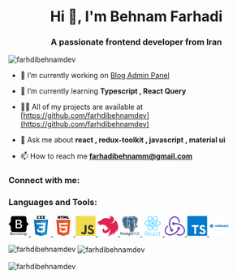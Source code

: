 <h1 align="center">Hi 👋, I'm Behnam Farhadi</h1>
<h3 align="center">A passionate frontend developer from Iran</h3>

<p align="left"> <img src="https://komarev.com/ghpvc/?username=farhdibehnamdev&label=Profile%20views&color=0e75b6&style=flat" alt="farhdibehnamdev" /> </p>

- 🔭 I’m currently working on [Blog Admin Panel](https://github.com/farhdibehnamdev/React-Nestjs-Minimal-Blog)

- 🌱 I’m currently learning **Typescript , React Query**

- 👨‍💻 All of my projects are available at [https://github.com/farhdibehnamdev](https://github.com/farhdibehnamdev)

- 💬 Ask me about **react , redux-toolkit , javascript , material ui**

- 📫 How to reach me **farhadibehnamm@gmail.com**

<h3 align="left">Connect with me:</h3>
<p align="left">
</p>

<h3 align="left">Languages and Tools:</h3>
<p align="left"> <a href="https://getbootstrap.com" target="_blank" rel="noreferrer"> <img src="https://raw.githubusercontent.com/devicons/devicon/master/icons/bootstrap/bootstrap-plain-wordmark.svg" alt="bootstrap" width="40" height="40"/> </a> <a href="https://www.w3schools.com/css/" target="_blank" rel="noreferrer"> <img src="https://raw.githubusercontent.com/devicons/devicon/master/icons/css3/css3-original-wordmark.svg" alt="css3" width="40" height="40"/> </a> <a href="https://www.w3.org/html/" target="_blank" rel="noreferrer"> <img src="https://raw.githubusercontent.com/devicons/devicon/master/icons/html5/html5-original-wordmark.svg" alt="html5" width="40" height="40"/> </a> <a href="https://developer.mozilla.org/en-US/docs/Web/JavaScript" target="_blank" rel="noreferrer"> <img src="https://raw.githubusercontent.com/devicons/devicon/master/icons/javascript/javascript-original.svg" alt="javascript" width="40" height="40"/> </a> <a href="https://nestjs.com/" target="_blank" rel="noreferrer"> <img src="https://raw.githubusercontent.com/devicons/devicon/master/icons/nestjs/nestjs-plain.svg" alt="nestjs" width="40" height="40"/> </a> <a href="https://www.postgresql.org" target="_blank" rel="noreferrer"> <img src="https://raw.githubusercontent.com/devicons/devicon/master/icons/postgresql/postgresql-original-wordmark.svg" alt="postgresql" width="40" height="40"/> </a> <a href="https://reactjs.org/" target="_blank" rel="noreferrer"> <img src="https://raw.githubusercontent.com/devicons/devicon/master/icons/react/react-original-wordmark.svg" alt="react" width="40" height="40"/> </a> <a href="https://redux.js.org" target="_blank" rel="noreferrer"> <img src="https://raw.githubusercontent.com/devicons/devicon/master/icons/redux/redux-original.svg" alt="redux" width="40" height="40"/> </a> <a href="https://www.typescriptlang.org/" target="_blank" rel="noreferrer"> <img src="https://raw.githubusercontent.com/devicons/devicon/master/icons/typescript/typescript-original.svg" alt="typescript" width="40" height="40"/> </a> <a href="https://webpack.js.org" target="_blank" rel="noreferrer"> <img src="https://raw.githubusercontent.com/devicons/devicon/d00d0969292a6569d45b06d3f350f463a0107b0d/icons/webpack/webpack-original-wordmark.svg" alt="webpack" width="40" height="40"/> </a> </p>

<p><img align="left" src="https://github-readme-stats.vercel.app/api/top-langs?username=farhdibehnamdev&show_icons=true&locale=en&layout=compact" alt="farhdibehnamdev" /></p>

<p>&nbsp;<img align="center" src="https://github-readme-stats.vercel.app/api?username=farhdibehnamdev&show_icons=true&locale=en" alt="farhdibehnamdev" /></p>

<p><img align="center" src="https://github-readme-streak-stats.herokuapp.com/?user=farhdibehnamdev&" alt="farhdibehnamdev" /></p>
